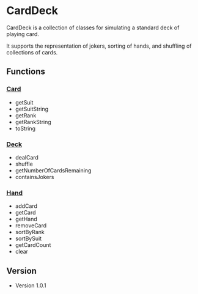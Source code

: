 # CardDeck
CardDeck is a collection of classes for simulating a standard deck of playing card.

It supports the representation of jokers, sorting of hands, and shuffling of collections of cards.
## Functions

### [Card](https://github.com/maw101/CardDeck/blob/master/src/cardpack/Card.java)
*  getSuit
*  getSuitString
*  getRank
*  getRankString
*  toString

### [Deck](https://github.com/maw101/CardDeck/blob/master/src/cardpack/Deck.java)
*  dealCard
*  shuffle
*  getNumberOfCardsRemaining
*  containsJokers

### [Hand](https://github.com/maw101/CardDeck/blob/master/src/cardpack/Hand.java)
*  addCard
*  getCard
*  getHand
*  removeCard
*  sortByRank
*  sortBySuit
*  getCardCount
*  clear

## Version 
*  Version 1.0.1

